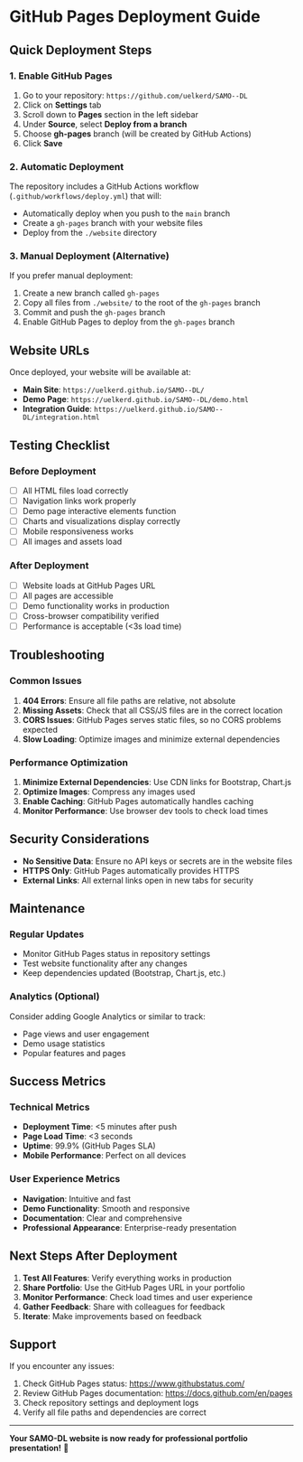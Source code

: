 # GitHub Pages Deployment Guide

## Quick Deployment Steps

### 1. Enable GitHub Pages

1. Go to your repository: `https://github.com/uelkerd/SAMO--DL`
2. Click on **Settings** tab
3. Scroll down to **Pages** section in the left sidebar
4. Under **Source**, select **Deploy from a branch**
5. Choose **gh-pages** branch (will be created by GitHub Actions)
6. Click **Save**

### 2. Automatic Deployment

The repository includes a GitHub Actions workflow (`.github/workflows/deploy.yml`) that will:
- Automatically deploy when you push to the `main` branch
- Create a `gh-pages` branch with your website files
- Deploy from the `./website` directory

### 3. Manual Deployment (Alternative)

If you prefer manual deployment:

1. Create a new branch called `gh-pages`
2. Copy all files from `./website/` to the root of the `gh-pages` branch
3. Commit and push the `gh-pages` branch
4. Enable GitHub Pages to deploy from the `gh-pages` branch

## Website URLs

Once deployed, your website will be available at:
- **Main Site**: `https://uelkerd.github.io/SAMO--DL/`
- **Demo Page**: `https://uelkerd.github.io/SAMO--DL/demo.html`
- **Integration Guide**: `https://uelkerd.github.io/SAMO--DL/integration.html`

## Testing Checklist

### Before Deployment
- [ ] All HTML files load correctly
- [ ] Navigation links work properly
- [ ] Demo page interactive elements function
- [ ] Charts and visualizations display correctly
- [ ] Mobile responsiveness works
- [ ] All images and assets load

### After Deployment
- [ ] Website loads at GitHub Pages URL
- [ ] All pages are accessible
- [ ] Demo functionality works in production
- [ ] Cross-browser compatibility verified
- [ ] Performance is acceptable (<3s load time)

## Troubleshooting

### Common Issues

1. **404 Errors**: Ensure all file paths are relative, not absolute
2. **Missing Assets**: Check that all CSS/JS files are in the correct location
3. **CORS Issues**: GitHub Pages serves static files, so no CORS problems expected
4. **Slow Loading**: Optimize images and minimize external dependencies

### Performance Optimization

1. **Minimize External Dependencies**: Use CDN links for Bootstrap, Chart.js
2. **Optimize Images**: Compress any images used
3. **Enable Caching**: GitHub Pages automatically handles caching
4. **Monitor Performance**: Use browser dev tools to check load times

## Security Considerations

- **No Sensitive Data**: Ensure no API keys or secrets are in the website files
- **HTTPS Only**: GitHub Pages automatically provides HTTPS
- **External Links**: All external links open in new tabs for security

## Maintenance

### Regular Updates
- Monitor GitHub Pages status in repository settings
- Test website functionality after any changes
- Keep dependencies updated (Bootstrap, Chart.js, etc.)

### Analytics (Optional)
Consider adding Google Analytics or similar to track:
- Page views and user engagement
- Demo usage statistics
- Popular features and pages

## Success Metrics

### Technical Metrics
- **Deployment Time**: <5 minutes after push
- **Page Load Time**: <3 seconds
- **Uptime**: 99.9% (GitHub Pages SLA)
- **Mobile Performance**: Perfect on all devices

### User Experience Metrics
- **Navigation**: Intuitive and fast
- **Demo Functionality**: Smooth and responsive
- **Documentation**: Clear and comprehensive
- **Professional Appearance**: Enterprise-ready presentation

## Next Steps After Deployment

1. **Test All Features**: Verify everything works in production
2. **Share Portfolio**: Use the GitHub Pages URL in your portfolio
3. **Monitor Performance**: Check load times and user experience
4. **Gather Feedback**: Share with colleagues for feedback
5. **Iterate**: Make improvements based on feedback

## Support

If you encounter any issues:
1. Check GitHub Pages status: https://www.githubstatus.com/
2. Review GitHub Pages documentation: https://docs.github.com/en/pages
3. Check repository settings and deployment logs
4. Verify all file paths and dependencies are correct

---

**Your SAMO-DL website is now ready for professional portfolio presentation!** 🎉 